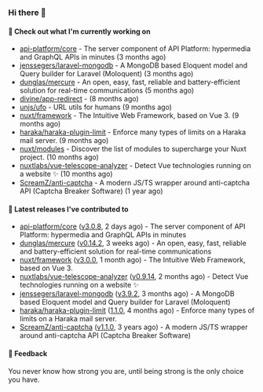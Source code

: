 ### Hi there 👋

#### 👷 Check out what I'm currently working on

- [api-platform/core](https://github.com/api-platform/core) - The server component of API Platform: hypermedia and GraphQL APIs in minutes (3 months ago)
- [jenssegers/laravel-mongodb](https://github.com/jenssegers/laravel-mongodb) - A MongoDB based Eloquent model and Query builder for Laravel (Moloquent) (3 months ago)
- [dunglas/mercure](https://github.com/dunglas/mercure) - An open, easy, fast, reliable and battery-efficient solution for real-time communications (5 months ago)
- [divine/app-redirect](https://github.com/divine/app-redirect) -  (8 months ago)
- [unjs/ufo](https://github.com/unjs/ufo) - URL utils for humans (9 months ago)
- [nuxt/framework](https://github.com/nuxt/framework) - The Intuitive Web Framework, based on Vue 3. (9 months ago)
- [haraka/haraka-plugin-limit](https://github.com/haraka/haraka-plugin-limit) - Enforce many types of limits on a Haraka mail server. (9 months ago)
- [nuxt/modules](https://github.com/nuxt/modules) - Discover the list of modules to supercharge your Nuxt project. (10 months ago)
- [nuxtlabs/vue-telescope-analyzer](https://github.com/nuxtlabs/vue-telescope-analyzer) - Detect Vue technologies running on a website ✨ (10 months ago)
- [ScreamZ/anti-captcha](https://github.com/ScreamZ/anti-captcha) - A modern JS/TS wrapper around anti-captcha API (Captcha Breaker Software) (1 year ago)

#### 🔭 Latest releases I've contributed to

- [api-platform/core](https://github.com/api-platform/core) ([v3.0.8](https://github.com/api-platform/core/releases/tag/v3.0.8), 2 days ago) - The server component of API Platform: hypermedia and GraphQL APIs in minutes
- [dunglas/mercure](https://github.com/dunglas/mercure) ([v0.14.2](https://github.com/dunglas/mercure/releases/tag/v0.14.2), 3 weeks ago) - An open, easy, fast, reliable and battery-efficient solution for real-time communications
- [nuxt/framework](https://github.com/nuxt/framework) ([v3.0.0](https://github.com/nuxt/framework/releases/tag/v3.0.0), 1 month ago) - The Intuitive Web Framework, based on Vue 3.
- [nuxtlabs/vue-telescope-analyzer](https://github.com/nuxtlabs/vue-telescope-analyzer) ([v0.9.14](https://github.com/nuxtlabs/vue-telescope-analyzer/releases/tag/v0.9.14), 2 months ago) - Detect Vue technologies running on a website ✨
- [jenssegers/laravel-mongodb](https://github.com/jenssegers/laravel-mongodb) ([v3.9.2](https://github.com/jenssegers/laravel-mongodb/releases/tag/v3.9.2), 3 months ago) - A MongoDB based Eloquent model and Query builder for Laravel (Moloquent)
- [haraka/haraka-plugin-limit](https://github.com/haraka/haraka-plugin-limit) ([1.1.0](https://github.com/haraka/haraka-plugin-limit/releases/tag/1.1.0), 4 months ago) - Enforce many types of limits on a Haraka mail server.
- [ScreamZ/anti-captcha](https://github.com/ScreamZ/anti-captcha) ([v1.1.0](https://github.com/ScreamZ/anti-captcha/releases/tag/v1.1.0), 3 years ago) - A modern JS/TS wrapper around anti-captcha API (Captcha Breaker Software)

#### 💬 Feedback
You never know how strong you are, until being strong is the only choice you have.